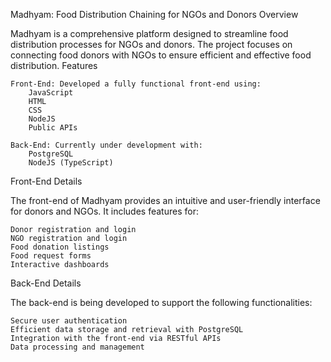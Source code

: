 Madhyam: Food Distribution Chaining for NGOs and Donors
Overview

Madhyam is a comprehensive platform designed to streamline food distribution processes for NGOs and donors. The project focuses on connecting food donors with NGOs to ensure efficient and effective food distribution.
Features

    Front-End: Developed a fully functional front-end using:
        JavaScript
        HTML
        CSS
        NodeJS
        Public APIs

    Back-End: Currently under development with:
        PostgreSQL
        NodeJS (TypeScript)

Front-End Details

The front-end of Madhyam provides an intuitive and user-friendly interface for donors and NGOs. It includes features for:

    Donor registration and login
    NGO registration and login
    Food donation listings
    Food request forms
    Interactive dashboards

Back-End Details

The back-end is being developed to support the following functionalities:

    Secure user authentication
    Efficient data storage and retrieval with PostgreSQL
    Integration with the front-end via RESTful APIs
    Data processing and management
